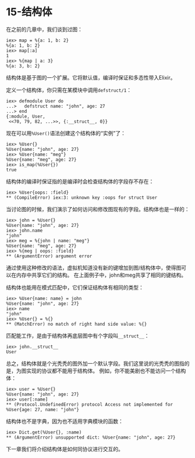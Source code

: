 15-结构体
=========
在之前的几章中，我们谈到过图：
```
iex> map = %{a: 1, b: 2}
%{a: 1, b: 2}
iex> map[:a]
1
iex> %{map | a: 3}
%{a: 3, b: 2}
```

结构体是基于图的一个扩展。它将默认值，编译时保证和多态性带入Elixir。

定义一个结构体，你只需在某模块中调用```defstruct/1```：
```
iex> defmodule User do
...>   defstruct name: "john", age: 27
...> end
{:module, User,
 <<70, 79, 82, ...>>, {:__struct__, 0}}
 ```
 
 现在可以用```%User()```语法创建这个结构体的“实例”了：
 ```
iex> %User{}
%User{name: "john", age: 27}
iex> %User{name: "meg"}
%User{name: "meg", age: 27}
iex> is_map(%User{})
true
```

结构体的编译时保证指的是编译时会检查结构体的字段存不存在：
```
iex> %User{oops: :field}
** (CompileError) iex:3: unknown key :oops for struct User
```

当讨论图的时候，我们演示了如何访问和修改图现有的字段。结构体也是一样的：
```
iex> john = %User{}
%User{name: "john", age: 27}
iex> john.name
"john"
iex> meg = %{john | name: "meg"}
%User{name: "meg", age: 27}
iex> %{meg | oops: :field}
** (ArgumentError) argument error
```

通过使用这种修改的语法，虚拟机知道没有新的键增加到图/结构体中，使得图可以在内存中共享它们的结构。
在上面例子中，john和meg共享了相同的键结构。

结构体也能用在模式匹配中，它们保证结构体有相同的类型：
```
iex> %User{name: name} = john
%User{name: "john", age: 27}
iex> name
"john"
iex> %User{} = %{}
** (MatchError) no match of right hand side value: %{}
```

匹配能工作，是由于结构体再底层图中有个字段叫```__struct__```：
```
iex> john.__struct__
User
```

总之，结构体就是个光秃秃的图外加一个默认字段。我们这里说的光秃秃的图指的是，为图实现的协议都不能用于结构体。
例如，你不能美剧也不能访问一个结构体：
```
iex> user = %User{}
%User{name: "john", age: 27}
iex> user[:name]
** (Protocol.UndefinedError) protocol Access not implemented for %User{age: 27, name: "john"}
```

结构体也不是字典，因为也不适用字典模块的函数：
```
iex> Dict.get(%User{}, :name)
** (ArgumentError) unsupported dict: %User{name: "john", age: 27}
```

下一章我们将介绍结构体是如何同协议进行交互的。
